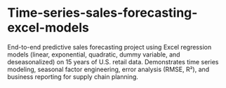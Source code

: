 # Time-series-sales-forecasting-excel-models
End-to-end predictive sales forecasting project using Excel regression models (linear, exponential, quadratic, dummy variable, and deseasonalized) on 15 years of U.S. retail data. Demonstrates time series modeling, seasonal factor engineering, error analysis (RMSE, R²), and business reporting for supply chain planning.
